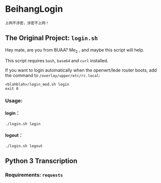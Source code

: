 # BeihangLogin

```上网不涉密，涉密不上网！```

## The Original Project: ```login.sh```

Hey mate, are you from BUAA? Me<sub>2</sub> , and maybe this script will help.

This script requires ```bash```, ```base64``` and ```curl``` installed.

If you want to login automatically when the openwrt/lede router boots, add the command to ```/overlay/upper/etc/rc.local```:

```
<blahblah>/login_mod.sh login
exit 0
```

### Usage:

#### login：

 ```./login.sh login ```

#### logout：

 ```./login.sh logout ```

 ## Python 3 Transcription

 ### Requirements: ```requests```
